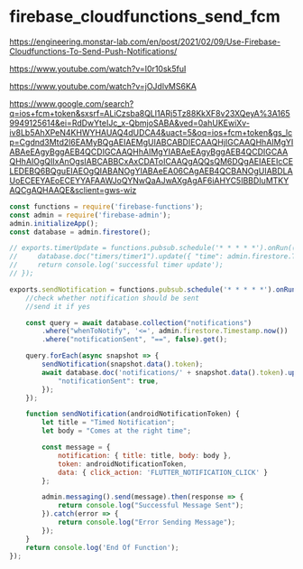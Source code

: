 # firebase_cloudfunctions_send_fcm

https://engineering.monstar-lab.com/en/post/2021/02/09/Use-Firebase-Cloudfunctions-To-Send-Push-Notifications/

https://www.youtube.com/watch?v=I0r10sk5fuI

https://www.youtube.com/watch?v=jOJdlvMS6KA

https://www.google.com/search?q=ios+fcm+token&sxsrf=ALiCzsba8QLl1ARj5Tz88KkXF8v23XQeyA%3A1659949125614&ei=RdDwYteIJc_x-QbmjoSABA&ved=0ahUKEwiXv-iv8Lb5AhXPeN4KHWYHAUAQ4dUDCA4&uact=5&oq=ios+fcm+token&gs_lcp=Cgdnd3Mtd2l6EAMyBQgAEIAEMgUIABCABDIECAAQHjIGCAAQHhAIMgYIABAeEAgyBggAEB4QCDIGCAAQHhAIMgYIABAeEAgyBggAEB4QCDIGCAAQHhAIOgQIIxAnOgsIABCABBCxAxCDAToICAAQgAQQsQM6DQgAEIAEEIcCELEDEBQ6BQguEIAEOgQIABANOgYIABAeEA06CAgAEB4QCBANOgUIABDLAUoECEEYAEoECEYYAFAAWJoQYNwQaAJwAXgAgAF6iAHYC5IBBDIuMTKYAQCgAQHAAQE&sclient=gws-wiz

```jsx
const functions = require('firebase-functions');
const admin = require('firebase-admin');
admin.initializeApp();
const database = admin.firestore();

// exports.timerUpdate = functions.pubsub.schedule('* * * * *').onRun((context) => {
//     database.doc("timers/timer1").update({ "time": admin.firestore.Timestamp.now() });
//     return console.log('successful timer update');
// });

exports.sendNotification = functions.pubsub.schedule('* * * * *').onRun(async (context) => {
    //check whether notification should be sent
    //send it if yes

    const query = await database.collection("notifications")
        .where("whenToNotify", '<=', admin.firestore.Timestamp.now())
        .where("notificationSent", "==", false).get();

    query.forEach(async snapshot => {
        sendNotification(snapshot.data().token);
        await database.doc('notifications/' + snapshot.data().token).update({
            "notificationSent": true,
        });
    });

    function sendNotification(androidNotificationToken) {
        let title = "Timed Notification";
        let body = "Comes at the right time";

        const message = {
            notification: { title: title, body: body },
            token: androidNotificationToken,
            data: { click_action: 'FLUTTER_NOTIFICATION_CLICK' }
        };

        admin.messaging().send(message).then(response => {
            return console.log("Successful Message Sent");
        }).catch(error => {
            return console.log("Error Sending Message");
        });
    }
    return console.log('End Of Function');
});

```
